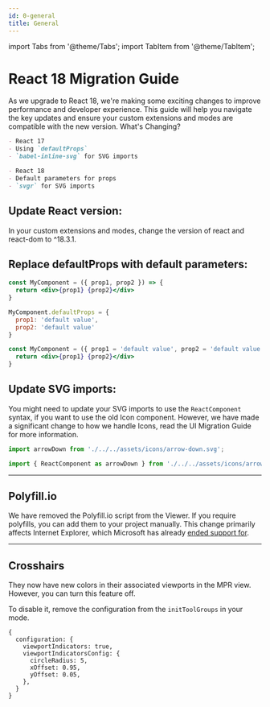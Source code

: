 ```yaml
---
id: 0-general
title: General
---
```


import Tabs from '@theme/Tabs';
import TabItem from '@theme/TabItem';


# React 18 Migration Guide
As we upgrade to React 18, we're making some exciting changes to improve performance and developer experience. This guide will help you navigate the key updates and ensure your custom extensions and modes are compatible with the new version.
What's Changing?

<Tabs>
  <TabItem value="Before" label="Before" default>

```md
- React 17
- Using `defaultProps`
- `babel-inline-svg` for SVG imports
```

  </TabItem>
  <TabItem value="After" label="After">

```md
- React 18
- Default parameters for props
- `svgr` for SVG imports
```

  </TabItem>
</Tabs>


## Update React version:
In your custom extensions and modes, change the version of react and react-dom to ^18.3.1.

## Replace defaultProps with default parameters:

<Tabs>
  <TabItem value="Before" label="Before" default>

```jsx
const MyComponent = ({ prop1, prop2 }) => {
  return <div>{prop1} {prop2}</div>
}

MyComponent.defaultProps = {
  prop1: 'default value',
  prop2: 'default value'
}
```

  </TabItem>
  <TabItem value="After" label="After">

```jsx
const MyComponent = ({ prop1 = 'default value', prop2 = 'default value' }) => {
  return <div>{prop1} {prop2}</div>
}
```
  </TabItem>
</Tabs>

## Update SVG imports:

You might need to update your SVG imports to use the `ReactComponent` syntax, if you want to use the old Icon component. However, we have made a significant change to how we handle Icons, read the UI Migration Guide for more information.

<Tabs>
  <TabItem value="Before" label="Before" default>

```javascript
import arrowDown from './../../assets/icons/arrow-down.svg';
```

  </TabItem>
  <TabItem value="After" label="After">

```javascript
import { ReactComponent as arrowDown } from './../../assets/icons/arrow-down.svg';
```

  </TabItem>
</Tabs>

---

## Polyfill.io

We have removed the Polyfill.io script from the Viewer. If you require polyfills, you can add them to your project manually. This change primarily affects Internet Explorer, which Microsoft has already [ended support for](https://learn.microsoft.com/en-us/lifecycle/faq/internet-explorer-microsoft-edge#is-internet-explorer-11-the-last-version-of-internet-explorer-).



---

## Crosshairs

They now have new colors in their associated viewports in the MPR view. However, you can turn this feature off.

To disable it, remove the configuration from the `initToolGroups` in your mode.

```
{
  configuration: {
    viewportIndicators: true,
    viewportIndicatorsConfig: {
      circleRadius: 5,
      xOffset: 0.95,
      yOffset: 0.05,
    },
  }
}
```
